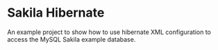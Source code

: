 # Sakila Hibernate

An example project to show how to use hibernate XML configuration to access the MySQL Sakila example database.
